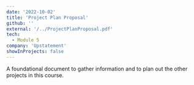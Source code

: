 ```yaml
---
date: '2022-10-02'
title: 'Project Plan Proposal'
github: ''
external: '/../ProjectPlanProposal.pdf'
tech:
  - Module 5
company: 'Upstatement'
showInProjects: false
---
```


A foundational document to gather information and to plan out the other projects in this course.
